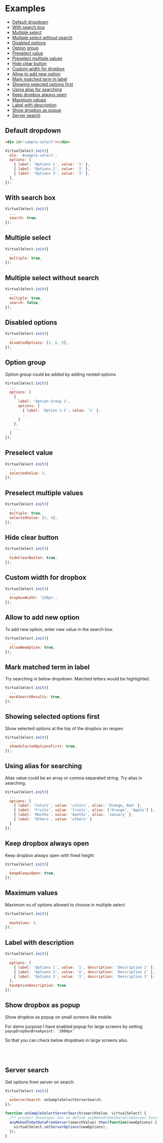 # Examples

- [Default dropdown](#default-dropdown)
- [With search box](#with-search-box)
- [Multiple select](#multiple-select)
- [Multiple select without search](#multiple-select-without-search)
- [Disabled options](#disabled-options)
- [Option group](#option-group)
- [Preselect value](#preselect-value)
- [Preselect multiple values](#preselect-multiple-values)
- [Hide clear button](#hide-clear-button)
- [Custom width for dropbox](#custom-width-for-dropbox)
- [Allow to add new option](#allow-to-add-new-option)
- [Mark matched term in label](#mark-matched-term-in-label)
- [Showing selected options first](#showing-selected-options-first)
- [Using alias for searching](#using-alias-for-searching)
- [Keep dropbox always open](#keep-dropbox-always-open)
- [Maximum values](#maximum-values)
- [Label with description](#label-with-description)
- [Show dropbox as popup](#show-dropbox-as-popup)
- [Server search](#server-search)

## Default dropdown

<div id="single-select"></div>

```html
<div id="sample-select"></div>
```

```js
VirtualSelect.init({
  ele: '#sample-select',
  options: [
    { label: 'Options 1', value: '1' },
    { label: 'Options 2', value: '2' },
    { label: 'Options 3', value: '3' },
  ],
});
```

## With search box

<div id="single-search-select"></div>

```js
VirtualSelect.init({
  ...
  search: true,
});
```

## Multiple select

<div id="sample-multi-select"></div>

```js
VirtualSelect.init({
  ...
  multiple: true,
});
```

## Multiple select without search

<div id="multi-select-without-search"></div>

```js
VirtualSelect.init({
  ...
  multiple: true,
  search: false,
});
```

## Disabled options

<div id="single-disabled-select"></div>

```js
VirtualSelect.init({
  ...
  disabledOptions: [2, 6, 9],
});
```

## Option group

Option group could be added by adding nested options

<div id="option-group-select"></div>

```js
VirtualSelect.init({
  ...
  options: [
    { 
      label: 'Option Group 1',
      options: [
        { label: 'Option 1-1', value: '1' },
        ...
      ]
    },
    ...
  ]
});
```

## Preselect value

<div id="preselect-single-select"></div>

```js
VirtualSelect.init({
  ...
  selectedValue: 3,
});
```

## Preselect multiple values

<div id="preselect-multiple-select"></div>

```js
VirtualSelect.init({
  ...
  multiple: true,
  selectedValue: [3, 4],
});
```

## Hide clear button

<div id="hide-clear-select"></div>

```js
VirtualSelect.init({
  ...
  hideClearButton: true,
});
```

## Custom width for dropbox

<div id="custom-width-select"></div>

```js
VirtualSelect.init({
  ...
  dropboxWidth: '130px',
});
```

## Allow to add new option

To add new option, enter new value in the search box.

<div id="new-option-select"></div>

```js
VirtualSelect.init({
  ...
  allowNewOption: true,
});
```

## Mark matched term in label

Try searching in below dropdown. Matched letters would be highlighted.

<div id="mark-results-select"></div>

```js
VirtualSelect.init({
  ...
  markSearchResults: true,
});
```

## Showing selected options first

Show selected options at the top of the dropbox on reopen

<div id="selected-first-select"></div>

```js
VirtualSelect.init({
  ...
  showSelectedOptionsFirst: true,
});
```

## Using alias for searching

Alias value could be an array or comma separated string. Try alias in searching.

<div id="alias-select"></div>

```js
VirtualSelect.init({
  ...
  options: [
    { label: 'Colors', value: 'colors', alias: 'Orange, Red' },
    { label: 'Fruits', value: 'fruits', alias: ['Orange', 'Apple'] },
    { label: 'Months', value: 'months', alias: 'January' },
    { label: 'Others', value: 'others' }
  ]
});
```

## Keep dropbox always open

Keep dropbox always open with fixed height

<div id="keep-open-select"></div>

```js
VirtualSelect.init({
  ...
  keepAlwaysOpen: true,
});
```

## Maximum values

Maximum no.of options allowed to choose in multiple select

<div id="max-values-select"></div>

```js
VirtualSelect.init({
  ...
  maxValues: 4,
});
```


## Label with description

<div id="with-description-select"></div>

```js
VirtualSelect.init({
  ...
  options: [
    { label: 'Options 1', value: '1', description: 'Description 1' },
    { label: 'Options 2', value: '2', description: 'Description 2' },
    { label: 'Options 3', value: '3', description: 'Description 3' },
  ],
  hasOptionDescription: true
});
```

## Show dropbox as popup

Show dropbox as popup on small screens like mobile.

For demo purpose I have enabled popup for large screens by setting `popupDropboxBreakpoint: '3000px'`

So that you can check below dropdown in large screens also.

<div id="multiple-show-as-popup-select"></div>

<br>
<br>

<div id="single-show-as-popup-select"></div>

## Server search

Get options from server on search

<div id="server-search-select"></div>

```js
VirtualSelect.init({
  ...
  onServerSearch: onSampleSelectServerSearch,
});

function onSampleSelectServerSearch(searchValue, virtualSelect) {
  /** project developer has to define anyMehodToGetDataFromServer function to make API call */
  anyMehodToGetDataFromServer(searchValue).then(function(newOptions) {
    virtualSelect.setServerOptions(newOptions);
  });
}
```

<script>
  initPageExamples();
</script>